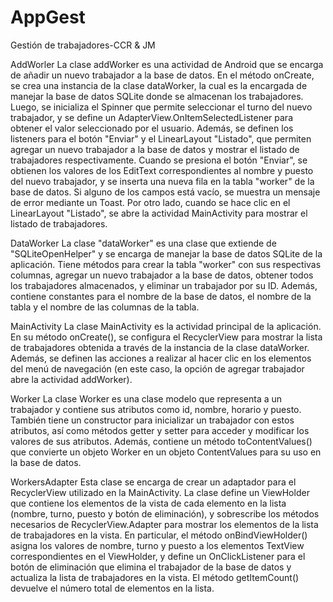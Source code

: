 # AppGest
 Gestión de trabajadores-CCR & JM

AddWorler
La clase addWorker es una actividad de Android que se encarga de añadir un nuevo trabajador a la base de datos. En el método onCreate, se crea una instancia de la clase dataWorker, la cual es la encargada de manejar la base de datos SQLite donde se almacenan los trabajadores. Luego, se inicializa el Spinner que permite seleccionar el turno del nuevo trabajador, y se define un AdapterView.OnItemSelectedListener para obtener el valor seleccionado por el usuario.
Además, se definen los listeners para el botón "Enviar" y el LinearLayout "Listado", que permiten agregar un nuevo trabajador a la base de datos y mostrar el listado de trabajadores respectivamente. Cuando se presiona el botón "Enviar", se obtienen los valores de los EditText correspondientes al nombre y puesto del nuevo trabajador, y se inserta una nueva fila en la tabla "worker" de la base de datos. Si alguno de los campos está vacío, se muestra un mensaje de error mediante un Toast. Por otro lado, cuando se hace clic en el LinearLayout "Listado", se abre la actividad MainActivity para mostrar el listado de trabajadores.


DataWorker
La clase "dataWorker" es una clase que extiende de "SQLiteOpenHelper" y se encarga de manejar la base de datos SQLite de la aplicación. Tiene métodos para crear la tabla "worker" con sus respectivas columnas, agregar un nuevo trabajador a la base de datos, obtener todos los trabajadores almacenados, y eliminar un trabajador por su ID. Además, contiene constantes para el nombre de la base de datos, el nombre de la tabla y el nombre de las columnas de la tabla.


MainActivity
La clase MainActivity es la actividad principal de la aplicación. En su método onCreate(), se configura el RecyclerView para mostrar la lista de trabajadores obtenida a través de la instancia de la clase dataWorker. Además, se definen las acciones a realizar al hacer clic en los elementos del menú de navegación (en este caso, la opción de agregar trabajador abre la actividad addWorker).


Worker
La clase Worker es una clase modelo que representa a un trabajador y contiene sus atributos como id, nombre, horario y puesto. También tiene un constructor para inicializar un trabajador con estos atributos, así como métodos getter y setter para acceder y modificar los valores de sus atributos. Además, contiene un método toContentValues() que convierte un objeto Worker en un objeto ContentValues para su uso en la base de datos.

WorkersAdapter
Esta clase se encarga de crear un adaptador para el RecyclerView utilizado en la MainActivity. La clase define un ViewHolder que contiene los elementos de la vista de cada elemento en la lista (nombre, turno, puesto y botón de eliminación), y sobrescribe los métodos necesarios de RecyclerView.Adapter para mostrar los elementos de la lista de trabajadores en la vista.
En particular, el método onBindViewHolder() asigna los valores de nombre, turno y puesto a los elementos TextView correspondientes en el ViewHolder, y define un OnClickListener para el botón de eliminación que elimina el trabajador de la base de datos y actualiza la lista de trabajadores en la vista. El método getItemCount() devuelve el número total de elementos en la lista.

